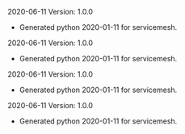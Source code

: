 2020-06-11 Version: 1.0.0
- Generated python 2020-01-11 for servicemesh.

2020-06-11 Version: 1.0.0
- Generated python 2020-01-11 for servicemesh.

2020-06-11 Version: 1.0.0
- Generated python 2020-01-11 for servicemesh.

2020-06-11 Version: 1.0.0
- Generated python 2020-01-11 for servicemesh.

